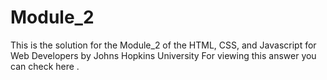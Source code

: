 # Module_2
This is the solution for the Module_2 of the
HTML, CSS, and Javascript for Web Developers by Johns Hopkins University
For viewing this answer you can check here   .

